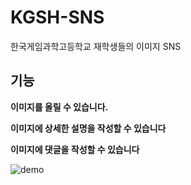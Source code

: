 # KGSH-SNS
한국게임과학고등학교 재학생들의 이미지 SNS

## 기능
**이미지를 올릴 수 있습니다.**

**이미지에 상세한 설명을 작성할 수 있습니다**

**이미지에 댓글을 작성할 수 있습니다**

![demo]('./image1.jpg')